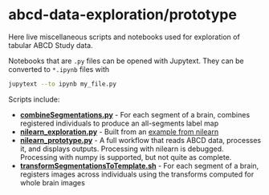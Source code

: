 # abcd-data-exploration/prototype

Here live miscellaneous scripts and notebooks used for exploration of tabular ABCD Study data.

Notebooks that are `.py` files can be opened with Jupytext. They can be converted to `*.ipynb` files with
```bash
jupytext --to ipynb my_file.py
```

Scripts include:

- **[combineSegmentations.py](combineSegmentations.py)** - For each segment of a brain, combines registered individuals to produce an all-segments label map
- **[nilearn_exploration.py](nilearn_exploration.py)** - Built from an [example from nilearn](https://nilearn.github.io/stable/auto_examples/05_glm_second_level/plot_second_level_association_test.html)
- **[nilearn_prototype.py](nilearn_prototype.py)** - A full workflow that reads ABCD data, processes it, and displays outputs. Processing with nilearn is debugged.  Processing with numpy is supported, but not quite as complete.
- **[transformSegmentationsToTemplate.sh](transformSegmentationsToTemplate.sh)** - For each segment of a brain, registers images across individuals using the transforms computed for whole brain images

